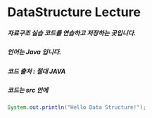 # DataStructure Lecture
##### 자료구조 실습 코드를 연습하고 저장하는 곳입니다.
##### 언어는 Java 입니다.
##### 코드 출처 : 절대 JAVA
##### 코드는 src 안에

```Java
System.out.println("Hello Data Structure!");
```
